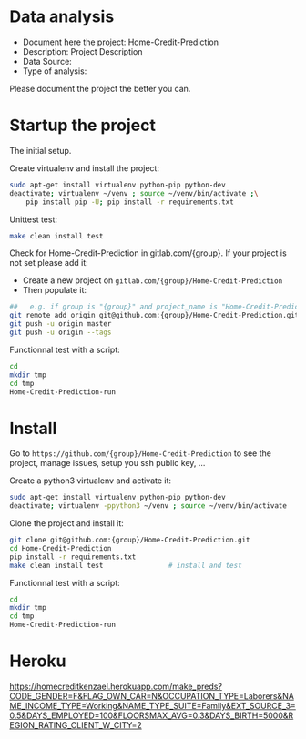# Data analysis
- Document here the project: Home-Credit-Prediction
- Description: Project Description
- Data Source:
- Type of analysis:

Please document the project the better you can.

# Startup the project

The initial setup.

Create virtualenv and install the project:
```bash
sudo apt-get install virtualenv python-pip python-dev
deactivate; virtualenv ~/venv ; source ~/venv/bin/activate ;\
    pip install pip -U; pip install -r requirements.txt
```

Unittest test:
```bash
make clean install test
```

Check for Home-Credit-Prediction in gitlab.com/{group}.
If your project is not set please add it:

- Create a new project on `gitlab.com/{group}/Home-Credit-Prediction`
- Then populate it:

```bash
##   e.g. if group is "{group}" and project_name is "Home-Credit-Prediction"
git remote add origin git@github.com:{group}/Home-Credit-Prediction.git
git push -u origin master
git push -u origin --tags
```

Functionnal test with a script:

```bash
cd
mkdir tmp
cd tmp
Home-Credit-Prediction-run
```

# Install

Go to `https://github.com/{group}/Home-Credit-Prediction` to see the project, manage issues,
setup you ssh public key, ...

Create a python3 virtualenv and activate it:

```bash
sudo apt-get install virtualenv python-pip python-dev
deactivate; virtualenv -ppython3 ~/venv ; source ~/venv/bin/activate
```

Clone the project and install it:

```bash
git clone git@github.com:{group}/Home-Credit-Prediction.git
cd Home-Credit-Prediction
pip install -r requirements.txt
make clean install test                # install and test
```
Functionnal test with a script:

```bash
cd
mkdir tmp
cd tmp
Home-Credit-Prediction-run
```


# Heroku 

https://homecreditkenzael.herokuapp.com/make_preds?CODE_GENDER=F&FLAG_OWN_CAR=N&OCCUPATION_TYPE=Laborers&NAME_INCOME_TYPE=Working&NAME_TYPE_SUITE=Family&EXT_SOURCE_3=0.5&DAYS_EMPLOYED=100&FLOORSMAX_AVG=0.3&DAYS_BIRTH=5000&REGION_RATING_CLIENT_W_CITY=2
